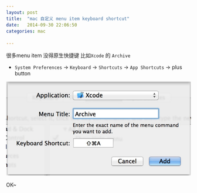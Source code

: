 ```yaml
---
layout: post
title:  "mac 自定义 menu item keyboard shortcut"
date:   2014-09-30 22:06:50
categories: mac

---
```


很多menu item 没得原生快捷键 比如`Xcode` 的 `Archive`


* `System Preferences` -> `Keyboard` -> `Shortcuts` -> `App Shortcuts` -> plus button

![image](https://raw.githubusercontent.com/bumaociyuan/bumaociyuan.github.io/master/_resources/2014/09/30/1.png)

OK~